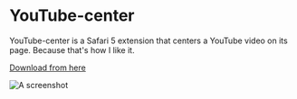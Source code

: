 # YouTube-center #


YouTube-center is a Safari 5 extension that centers a YouTube video on its page. Because that's how I like it.

[Download from here](https://github.com/scottjacksonx/YouTube-center/raw/master/YouTube-center.safariextz)


![A screenshot](http://i.imgur.com/zAoIg.png)